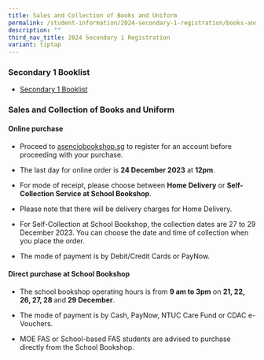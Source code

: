 ```yaml
---
title: Sales and Collection of Books and Uniform
permalink: /student-information/2024-secondary-1-registration/books-and-uniform/
description: ""
third_nav_title: 2024 Secondary 1 Registration
variant: tiptap
---
```

<h3>Secondary 1 Booklist</h3><ul data-tight="true" class="tight"><li><p><a href="/files/Booklists/meridian secondary school booklist 2024 - sec 1.pdf" rel="noopener noreferrer nofollow" target="_blank">Secondary 1 Booklist</a></p></li></ul><h3>Sales and Collection of Books and Uniform</h3><h4>Online purchase</h4><ul data-tight="true" class="tight"><li><p>Proceed to <a href="http://asenciobookshop.sg" rel="noopener noreferrer nofollow" target="_blank">asenciobookshop.sg</a> to register for an account before proceeding with your purchase.</p></li><li><p>The last day for online order is <strong>24 December 2023</strong> at <strong>12pm</strong>.</p></li><li><p>For mode of receipt, please choose between <strong>Home Delivery</strong> or <strong>Self-Collection Service at School Bookshop</strong>.</p></li><li><p>Please note that there will be delivery charges for Home Delivery.</p></li><li><p>For Self-Collection at School Bookshop, the collection dates are 27 to 29 December 2023. You can choose the date and time of collection when you place the order.</p></li><li><p>The mode of payment is by Debit/Credit Cards or PayNow.</p><p></p></li></ul><h4>Direct purchase at School Bookshop</h4><ul data-tight="true" class="tight"><li><p>The school bookshop operating hours is from <strong>9 am to 3pm</strong> on <strong>21, 22, 26, 27, 28 </strong>and<strong> 29 December</strong>.</p></li><li><p>The mode of payment is by Cash, PayNow, NTUC Care Fund or CDAC e-Vouchers.</p></li><li><p>MOE FAS or School-based FAS students are advised to purchase directly from the School Bookshop.</p></li></ul><p></p>